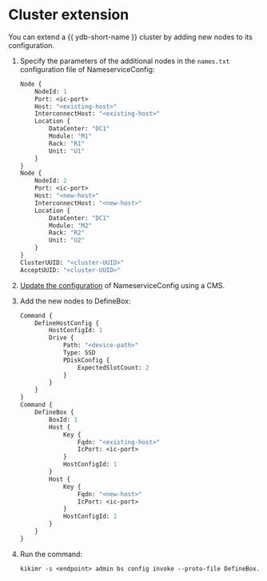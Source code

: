 # Cluster extension

You can extend a {{ ydb-short-name }} cluster by adding new nodes to its configuration.

1. Specify the parameters of the additional nodes in the `names.txt` configuration file of NameserviceConfig:

   ```protobuf
   Node {
       NodeId: 1
       Port: <ic-port>
       Host: "<existing-host>"
       InterconnectHost: "<existing-host>"
       Location {
           DataCenter: "DC1"
           Module: "M1"
           Rack: "R1"
           Unit: "U1"
       }
   }
   Node {
       NodeId: 2
       Port: <ic-port>
       Host: "<new-host>"
       InterconnectHost: "<new-host>"
       Location {
           DataCenter: "DC1"
           Module: "M2"
           Rack: "R2"
           Unit: "U2"
       }
   }
   ClusterUUID: "<cluster-UUID>"
   AcceptUUID: "<cluster-UUID>"
   ```

1. [Update the configuration](./cms.md) of NameserviceConfig using a CMS.

1. Add the new nodes to DefineBox:

   ```protobuf
   Command {
       DefineHostConfig {
           HostConfigId: 1
           Drive {
               Path: "<device-path>"
               Type: SSD
               PDiskConfig {
                   ExpectedSlotCount: 2
               }
           }
       }
   }
   Command {
       DefineBox {
           BoxId: 1
           Host {
               Key {
                   Fqdn: "<existing-host>"
                   IcPort: <ic-port>
               }
               HostConfigId: 1
           }
           Host {
               Key {
                   Fqdn: "<new-host>"
                   IcPort: <ic-port>
               }
               HostConfigId: 1
           }
       }
   }
   ```

1. Run the command:

   ```protobuf
   kikimr -s <endpoint> admin bs config invoke --proto-file DefineBox.txt
   ```
